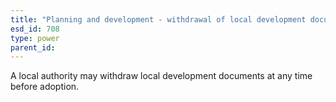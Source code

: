 ```yaml
---
title: "Planning and development - withdrawal of local development documents"
esd_id: 708
type: power
parent_id:  
---
```


A local authority may withdraw local development documents at any time before adoption.

